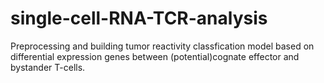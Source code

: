 # single-cell-RNA-TCR-analysis
Preprocessing and building tumor reactivity classfication model based on differential expression genes between (potential)cognate effector and bystander T-cells.
